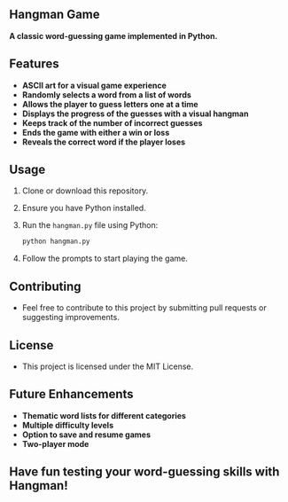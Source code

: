  ## Hangman Game

**A classic word-guessing game implemented in Python.**

## Features

- **ASCII art for a visual game experience**
- **Randomly selects a word from a list of words**
- **Allows the player to guess letters one at a time**
- **Displays the progress of the guesses with a visual hangman**
- **Keeps track of the number of incorrect guesses**
- **Ends the game with either a win or loss**
- **Reveals the correct word if the player loses**

## Usage

1. Clone or download this repository.
2. Ensure you have Python installed.
3. Run the `hangman.py` file using Python:

   ```bash
   python hangman.py
   ```

4. Follow the prompts to start playing the game.

## Contributing

- Feel free to contribute to this project by submitting pull requests or suggesting improvements.

## License

- This project is licensed under the MIT License.

## Future Enhancements

- **Thematic word lists for different categories**
- **Multiple difficulty levels**
- **Option to save and resume games**
- **Two-player mode**

## Have fun testing your word-guessing skills with Hangman!
